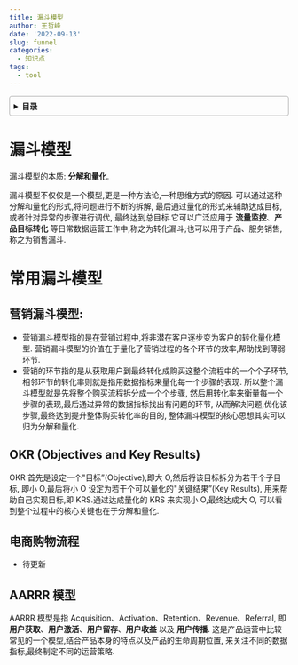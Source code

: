 ```yaml
---
title: 漏斗模型
author: 王哲峰
date: '2022-09-13'
slug: funnel
categories:
  - 知识点
tags:
  - tool
---
```


<style>
details {
    border: 1px solid #aaa;
    border-radius: 4px;
    padding: .5em .5em 0;
}
summary {
    font-weight: bold;
    margin: -.5em -.5em 0;
    padding: .5em;
}
details[open] {
    padding: .5em;
}
details[open] summary {
    border-bottom: 1px solid #aaa;
    margin-bottom: .5em;
}
</style>

<details><summary>目录</summary><p>

- [漏斗模型](#漏斗模型)
- [常用漏斗模型](#常用漏斗模型)
  - [营销漏斗模型:](#营销漏斗模型)
  - [OKR (Objectives and Key Results)](#okr-objectives-and-key-results)
  - [电商购物流程](#电商购物流程)
  - [AARRR 模型](#aarrr-模型)
</p></details><p></p>

# 漏斗模型

漏斗模型的本质: **分解和量化**.

漏斗模型不仅仅是一个模型,更是一种方法论,一种思维方式的原因.
可以通过这种分解和量化的形式,将问题进行不断的拆解,
最后通过量化的形式来辅助达成目标,或者针对异常的步骤进行调优,
最终达到总目标.它可以广泛应用于 **流量监控**、**产品目标转化** 
等日常数据运营工作中,称之为转化漏斗;也可以用于产品、服务销售,
称之为销售漏斗.

# 常用漏斗模型

## 营销漏斗模型: 

- 营销漏斗模型指的是在营销过程中,将非潜在客户逐步变为客户的转化量化模型.
  营销漏斗模型的价值在于量化了营销过程的各个环节的效率,帮助找到薄弱环节.
- 营销的环节指的是从获取用户到最终转化成购买这整个流程中的一个个子环节,
  相邻环节的转化率则就是指用数据指标来量化每一个步骤的表现.
  所以整个漏斗模型就是先将整个购买流程拆分成一个个步骤,
  然后用转化率来衡量每一个步骤的表现,最后通过异常的数据指标找出有问题的环节,
  从而解决问题,优化该步骤,最终达到提升整体购买转化率的目的,
  整体漏斗模型的核心思想其实可以归为分解和量化.

## OKR (Objectives and Key Results)

OKR 首先是设定一个"目标”(Objective),即大 O,然后将该目标拆分为若干个子目标,
即小 O,最后将小 O 设定为若干个可以量化的"关键结果”(Key Results),
用来帮助自己实现目标,即 KRS.通过达成量化的 KRS 来实现小 O,最终达成大 O,
可以看到整个过程中的核心关键也在于分解和量化.

## 电商购物流程
    
- 待更新

## AARRR 模型

AARRR 模型是指 Acquisition、Activation、Retention、Revenue、Referral,
即 **用户获取**、**用户激活**、**用户留存**、**用户收益** 以及 **用户传播**.
这是产品运营中比较常见的一个模型,结合产品本身的特点以及产品的生命周期位置,
来关注不同的数据指标,最终制定不同的运营策略.
